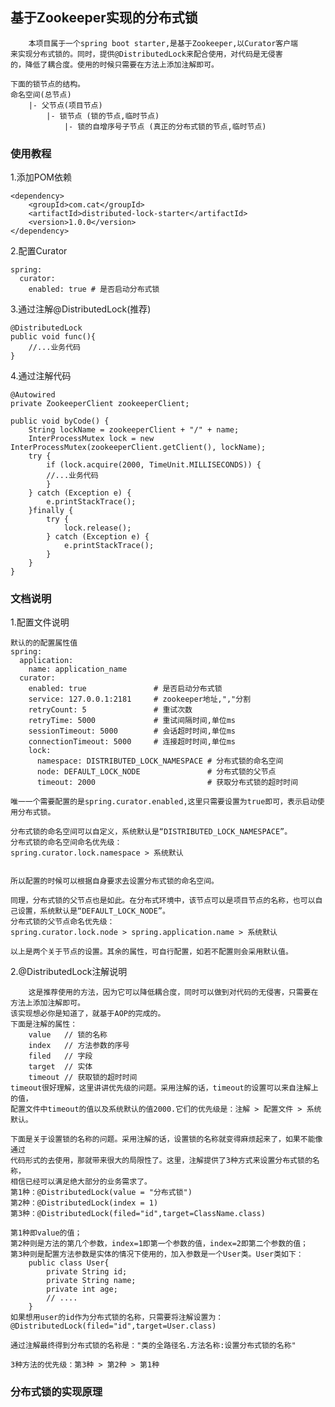 ## 基于Zookeeper实现的分布式锁
        本项目属于一个spring boot starter,是基于Zookeeper,以Curator客户端
    来实现分布式锁的。同时，提供@DistributedLock来配合使用，对代码是无侵害
    的，降低了耦合度。使用的时候只需要在方法上添加注解即可。
    
    下面的锁节点的结构。
    命名空间(总节点)
        |- 父节点(项目节点)
            |- 锁节点 (锁的节点,临时节点)
                |- 锁的自增序号子节点 (真正的分布式锁的节点,临时节点)

### 使用教程

1.添加POM依赖
```
<dependency>
    <groupId>com.cat</groupId>
    <artifactId>distributed-lock-starter</artifactId>
    <version>1.0.0</version>
</dependency>
```

2.配置Curator
```
spring:
  curator:
    enabled: true # 是否启动分布式锁
```
 
3.通过注解@DistributedLock(推荐)
```
@DistributedLock
public void func(){
    //...业务代码
}
```     
 
4.通过注解代码

    @Autowired
    private ZookeeperClient zookeeperClient;

    public void byCode() {
        String lockName = zookeeperClient + "/" + name;
        InterProcessMutex lock = new InterProcessMutex(zookeeperClient.getClient(), lockName);
        try {
            if (lock.acquire(2000, TimeUnit.MILLISECONDS)) {
            //...业务代码
            }
        } catch (Exception e) {
            e.printStackTrace();
        }finally {
            try {
                lock.release();
            } catch (Exception e) {
                e.printStackTrace();
            }
        }
    }

### 文档说明
1.配置文件说明
    
    默认的的配置属性值
    spring:
      application:
        name: application_name
      curator:
        enabled: true               # 是否启动分布式锁
        service: 127.0.0.1:2181     # zookeeper地址,","分割
        retryCount: 5               # 重试次数
        retryTime: 5000             # 重试间隔时间,单位ms
        sessionTimeout: 5000        # 会话超时时间,单位ms
        connectionTimeout: 5000     # 连接超时时间,单位ms
        lock:
          namespace: DISTRIBUTED_LOCK_NAMESPACE # 分布式锁的命名空间
          node: DEFAULT_LOCK_NODE               # 分布式锁的父节点
          timeout: 2000                         # 获取分布式锁的超时时间
    
    唯一一个需要配置的是spring.curator.enabled,这里只需要设置为true即可，表示启动使用分布式锁。
    
    分布式锁的命名空间可以自定义，系统默认是“DISTRIBUTED_LOCK_NAMESPACE”。
    分布式锁的命名空间命名优先级：
    spring.curator.lock.namespace > 系统默认
    
    
    所以配置的时候可以根据自身要求去设置分布式锁的命名空间。
    
    同理，分布式锁的父节点也是如此。在分布式环境中，该节点可以是项目节点的名称，也可以自己设置，系统默认是“DEFAULT_LOCK_NODE”。
    分布式锁的父节点命名优先级：
    spring.curator.lock.node > spring.application.name > 系统默认
    
    以上是两个关于节点的设置。其余的属性，可自行配置，如若不配置则会采用默认值。
 
2.@DistributedLock注解说明
 
        这是推荐使用的方法，因为它可以降低耦合度，同时可以做到对代码的无侵害，只需要在方法上添加注解即可。
    该实现想必你是知道了，就基于AOP的完成的。
    下面是注解的属性：
        value   // 锁的名称
        index   // 方法参数的序号
        filed   // 字段
        target  // 实体
        timeout // 获取锁的超时时间
    timeout很好理解，这里讲讲优先级的问题。采用注解的话，timeout的设置可以来自注解上的值，
    配置文件中timeout的值以及系统默认的值2000.它们的优先级是：注解 > 配置文件 > 系统默认。
    
    下面是关于设置锁的名称的问题。采用注解的话，设置锁的名称就变得麻烦起来了，如果不能像通过
    代码形式的去使用，那就带来很大的局限性了。这里，注解提供了3种方式来设置分布式锁的名称，
    相信已经可以满足绝大部分的业务需求了。
    第1种：@DistributedLock(value = "分布式锁")
    第2种：@DistributedLock(index = 1)
    第3种：@DistributedLock(filed="id",target=ClassName.class)
    
    第1种即value的值；
    第2种则是方法的第几个参数，index=1即第一个参数的值，index=2即第二个参数的值；
    第3种则是配置方法参数是实体的情况下使用的，加入参数是一个User类。User类如下：
        public class User{
            private String id;
            private String name;
            private int age;
            // ....
        }
    如果想用user的id作为分布式锁的名称，只需要将注解设置为：
    @DistributedLock(filed="id",target=User.class)
    
    通过注解最终得到分布式锁的名称是："类的全路径名.方法名称:设置分布式锁的名称"
    
    3种方法的优先级：第3种 > 第2种 > 第1种

### 分布式锁的实现原理

